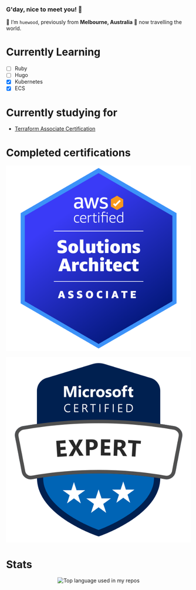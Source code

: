 ### G'day, nice to meet you! 👋

👾 I’m `huewood`, previously from **Melbourne, Australia** 🦘 now travelling the world.

# Currently Learning
- [ ] Ruby
- [ ] Hugo
- [x] Kubernetes 
- [x] ECS

# Currently studying for
- [Terraform Associate Certification](https://www.hashicorp.com/certification/terraform-associate)

# Completed certifications

[![DevOps Engineer](./images/aws-certified-solutions-architect-associate.png)](https://www.credly.com/badges/924fd643-293d-463b-a9ec-11e7287c9c78/public_url)

[![Microsoft Devops Engineer Expert](./images/microsoft-certified-expert-badge.svg)](https://learn.microsoft.com/api/credentials/share/en-us/HughWoodfall-5505/4A645CF2D8D85763?sharingId=6964DF61A4B5F78F)

# Stats
  <div align="center" style="justify-content: center; align-items: center;" >
    <img width="" src="https://github-readme-stats.vercel.app/api/top-langs/?username=huewood&layout=compact&hide_title=1&card_width=300" alt="Top language used in my repos" />
  </div>